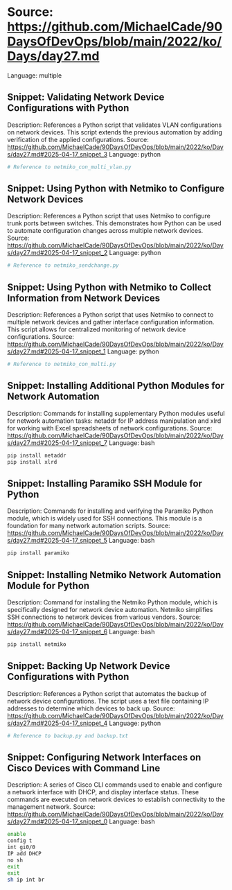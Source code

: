 # Source: https://github.com/MichaelCade/90DaysOfDevOps/blob/main/2022/ko/Days/day27.md
Language: multiple

## Snippet: Validating Network Device Configurations with Python
Description: References a Python script that validates VLAN configurations on network devices. This script extends the previous automation by adding verification of the applied configurations.
Source: https://github.com/MichaelCade/90DaysOfDevOps/blob/main/2022/ko/Days/day27.md#2025-04-17_snippet_3
Language: python

```python
# Reference to netmiko_con_multi_vlan.py
```

## Snippet: Using Python with Netmiko to Configure Network Devices
Description: References a Python script that uses Netmiko to configure trunk ports between switches. This demonstrates how Python can be used to automate configuration changes across multiple network devices.
Source: https://github.com/MichaelCade/90DaysOfDevOps/blob/main/2022/ko/Days/day27.md#2025-04-17_snippet_2
Language: python

```python
# Reference to netmiko_sendchange.py
```

## Snippet: Using Python with Netmiko to Collect Information from Network Devices
Description: References a Python script that uses Netmiko to connect to multiple network devices and gather interface configuration information. This script allows for centralized monitoring of network device configurations.
Source: https://github.com/MichaelCade/90DaysOfDevOps/blob/main/2022/ko/Days/day27.md#2025-04-17_snippet_1
Language: python

```python
# Reference to netmiko_con_multi.py
```

## Snippet: Installing Additional Python Modules for Network Automation
Description: Commands for installing supplementary Python modules useful for network automation tasks: netaddr for IP address manipulation and xlrd for working with Excel spreadsheets of network configurations.
Source: https://github.com/MichaelCade/90DaysOfDevOps/blob/main/2022/ko/Days/day27.md#2025-04-17_snippet_7
Language: bash

```bash
pip install netaddr
pip install xlrd
```

## Snippet: Installing Paramiko SSH Module for Python
Description: Commands for installing and verifying the Paramiko Python module, which is widely used for SSH connections. This module is a foundation for many network automation scripts.
Source: https://github.com/MichaelCade/90DaysOfDevOps/blob/main/2022/ko/Days/day27.md#2025-04-17_snippet_5
Language: bash

```bash
pip install paramiko
```

## Snippet: Installing Netmiko Network Automation Module for Python
Description: Command for installing the Netmiko Python module, which is specifically designed for network device automation. Netmiko simplifies SSH connections to network devices from various vendors.
Source: https://github.com/MichaelCade/90DaysOfDevOps/blob/main/2022/ko/Days/day27.md#2025-04-17_snippet_6
Language: bash

```bash
pip install netmiko
```

## Snippet: Backing Up Network Device Configurations with Python
Description: References a Python script that automates the backup of network device configurations. The script uses a text file containing IP addresses to determine which devices to back up.
Source: https://github.com/MichaelCade/90DaysOfDevOps/blob/main/2022/ko/Days/day27.md#2025-04-17_snippet_4
Language: python

```python
# Reference to backup.py and backup.txt
```

## Snippet: Configuring Network Interfaces on Cisco Devices with Command Line
Description: A series of Cisco CLI commands used to enable and configure a network interface with DHCP, and display interface status. These commands are executed on network devices to establish connectivity to the management network.
Source: https://github.com/MichaelCade/90DaysOfDevOps/blob/main/2022/ko/Days/day27.md#2025-04-17_snippet_0
Language: bash

```bash
enable
config t
int gi0/0
IP add DHCP
no sh
exit
exit
sh ip int br
```